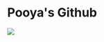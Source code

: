 # Pooya's Github

<img src="https://capsule-render.vercel.app/api?type=waving&color=auto&height=200&section=header&text=Bacoding%20&fontSize=50" />
<!-- ### Hi there 👋 -->

<!--
**Jang-Boa/Jang-Boa** is a ✨ _special_ ✨ repository because its `README.md` (this file) appears on your GitHub profile.

Here are some ideas to get you started:

- 🔭 I’m currently working on ...
- 🌱 I’m currently learning ...
- 👯 I’m looking to collaborate on ...
- 🤔 I’m looking for help with ...
- 💬 Ask me about ...
- 📫 How to reach me: ...
- 😄 Pronouns: ...
- ⚡ Fun fact: ...
-->

<!-- <img src="https://github-readme-stats.vercel.app/api/top-langs/?username=Jang-Boa&layout=compact"><br><br>
<img src="https://github-readme-stats.vercel.app/api?username=Jang-Boa&show_icons=true"> -->
